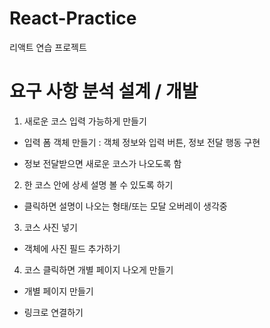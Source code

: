 # React-Practice
리액트 연습 프로젝트 

# 요구 사항 분석 설계 / 개발

1. 새로운 코스 입력 가능하게 만들기 

 - 입력 폼 객체 만들기 : 객체 정보와 입력 버튼, 정보 전달 행동 구현

 - 정보 전달받으면 새로운 코스가 나오도록 함 

2. 한 코스 안에 상세 설명 볼 수 있도록 하기

 - 클릭하면 설명이 나오는 형태/또는 모달 오버레이 생각중

3. 코스 사진 넣기

 - 객체에 사진 필드 추가하기

4. 코스 클릭하면 개별 페이지 나오게 만들기

 - 개별 페이지 만들기

 - 링크로 연결하기 

